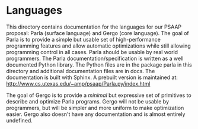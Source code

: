 # Languages

This directory contains documentation for the languages for our PSAAP proposal: Parla (surface language) and Gergo (core language).
The goal of Parla is to provide a simple but usable set of high-performance programming features and allow automatic optimizations while still allowing programming control in all cases.
Parla should be usable by real world programmers.
The Parla documentation/specification is written as a well documented Python library.
The Python files are in the package parla in this directory and additional documentation files are in docs.
The documentation is built with Sphinx.
A prebuilt version is maintained at: http://www.cs.utexas.edu/~amp/psaap/Parla.py/index.html

The goal of Gergo is to provide a *minimal* but expressive set of primitives to describe and optimize Parla programs.
Gergo will not be usable by programmers, but will be simpler and more uniform to make optimization easier.
Gergo also doesn't have any documentation and is almost entirely undefined.
